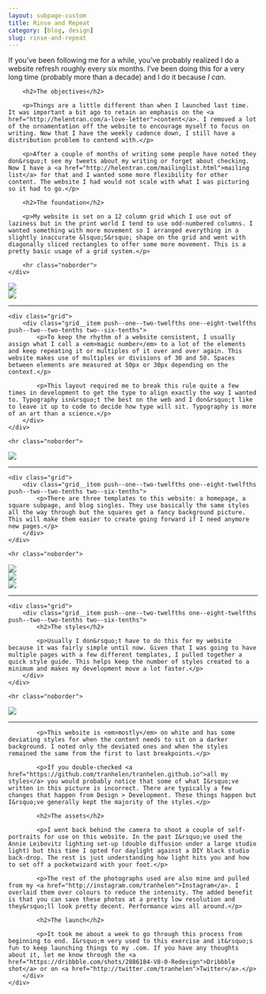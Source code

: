 ```yaml
---
layout: subpage-custom
title: Rinse and Repeat
category: [blog, design]
slug: rinse-and-repeat
---
```


<div class="grid grid--full">
    <div class="grid__item push--one--two-twelfths one--eight-twelfths push--two--two-tenths two--six-tenths">
		<p>If you&rsquo;ve been following me for a while, you&rsquo;ve probably realized I do a website refresh roughly every six months. I&rsquo;ve been doing this for a very long time (probably more than a decade) and I do it because <em>I can</em>.</p>

		<h2>The objectives</h2>

		<p>Things are a little different than when I launched last time. It was important a bit ago to retain an emphasis on the <a href="http://helentran.com/a-love-letter">content</a>. I removed a lot of the ornamentation off the website to encourage myself to focus on writing. Now that I have the weekly cadence down, I still have a distribution problem to contend with.</p>

		<p>After a couple of months of writing some people have noted they don&rsquo;t see my tweets about my writing or forget about checking. Now I have a <a href="http://helentran.com/mailinglist.html">mailing list</a> for that and I wanted some more flexibility for other content. The website I had would not scale with what I was picturing so it had to go.</p>

		<h2>The foundation</h2>

		<p>My website is set on a 12 column grid which I use out of laziness but in the print world I tend to use odd-numbered columns. I wanted something with more movement so I arranged everything in a slightly inaccurate &lsquo;S&rsquo; shape on the grid and went with diagonally sliced rectangles to offer some more movement. This is a pretty basic usage of a grid system.</p>

        <hr class="noborder">
    </div>
</div>

<div class="grid">
	<div class="grid__item two--nine-twelfths">
		<img src="./img/post/44-01.jpg">
	</div>
	<div class="grid__item two--three-twelfths">
		<img src="./img/post/44-02.jpg">
	</div>
</div>

<div class="grid grid--full">
	<hr class="noborder">

	<div class="grid">
	    <div class="grid__item push--one--two-twelfths one--eight-twelfths push--two--two-tenths two--six-tenths">
	    	<p>To keep the rhythm of a website consistent, I usually assign what I call a <em>magic number</em> to a lot of the elements and keep repeating it or multiples of it over and over again. This website makes use of multiples or divisions of 30 and 50. Spaces between elements are measured at 50px or 30px depending on the context.</p>

	    	<p>This layout required me to break this rule quite a few times in development to get the type to align exactly the way I wanted to. Typography isn&rsquo;t the best on the web and I don&rsquo;t like to leave it up to code to decide how type will sit. Typography is more of an art than a science.</p>
	    </div>
	</div>

    <hr class="noborder">
</div>

<img src="./img/post/44-03.jpg">

<div class="grid grid--full">
	<hr class="noborder">

	<div class="grid">
	    <div class="grid__item push--one--two-twelfths one--eight-twelfths push--two--two-tenths two--six-tenths">
	    	<p>There are three templates to this website: a homepage, a square subpage, and blog singles. They use basically the same styles all the way through but the squares get a fancy background picture. This will make them easier to create going forward if I need anymore new pages.</p>
	    </div>
	</div>

    <hr class="noborder">
</div>

<div class="grid">
	<div class="grid__item two--one-third">
		<img src="./img/post/44-04.jpg">
	</div>
	<div class="grid__item two--one-third">
		<img src="./img/post/44-06.jpg">
	</div>
	<div class="grid__item two--one-third">
		<img src="./img/post/44-05.jpg">
	</div>
</div>

<div class="grid grid--full">
	<hr class="noborder">

	<div class="grid">
	    <div class="grid__item push--one--two-twelfths one--eight-twelfths push--two--two-tenths two--six-tenths">
	    	<h2>The styles</h2>

	    	<p>Usually I don&rsquo;t have to do this for my website because it was fairly simple until now. Given that I was going to have multiple pages with a few different templates, I pulled together a quick style guide. This helps keep the number of styles created to a minimum and makes my development move a lot faster.</p>
	    </div>
	</div>

    <hr class="noborder">
</div>

<img src="./img/post/44-07.jpg">

<div class="grid grid--full">
	<div class="grid">
	    <div class="grid__item push--one--two-twelfths one--eight-twelfths push--two--two-tenths two--six-tenths">
			<hr class="noborder">

	    	<p>This website is <em>mostly</em> on white and has some deviating styles for when the content needs to sit on a darker background. I noted only the deviated ones and when the styles remained the same from the first to last breakpoints.</p>

			<p>If you double-checked <a href="https://github.com/tranhelen/tranhelen.github.io">all my styles</a> you would probably notice that some of what I&rsquo;ve written in this picture is incorrect. There are typically a few changes that happen from Design > Development. These things happen but I&rsquo;ve generally kept the majority of the styles.</p>

			<h2>The assets</h2>

			<p>I went back behind the camera to shoot a couple of self-portraits for use on this website. In the past I&rsquo;ve used the Annie Leibovitz lighting set-up (double diffusion under a large studio light) but this time I opted for daylight against a DIY black studio back-drop. The rest is just understanding how light hits you and how to set off a pocketwizard with your foot.</p>

			<p>The rest of the photographs used are also mine and pulled from my <a href="http://instagram.com/tranhelen">Instagram</a>. I overlaid them over colours to reduce the intensity. The added benefit is that you can save these photos at a pretty low resolution and they&rsquo;ll look pretty decent. Performance wins all around.</p>

			<h2>The launch</h2>

			<p>It took me about a week to go through this process from beginning to end. I&rsquo;m very used to this exercise and it&rsquo;s fun to keep launching things to my .com. If you have any thoughts about it, let me know through the <a href="https://dribbble.com/shots/2886184-V8-0-Redesign">Dribbble shot</a> or on <a href="http://twitter.com/tranhelen">Twitter</a>.</p>
	    </div>
	</div>
</div>